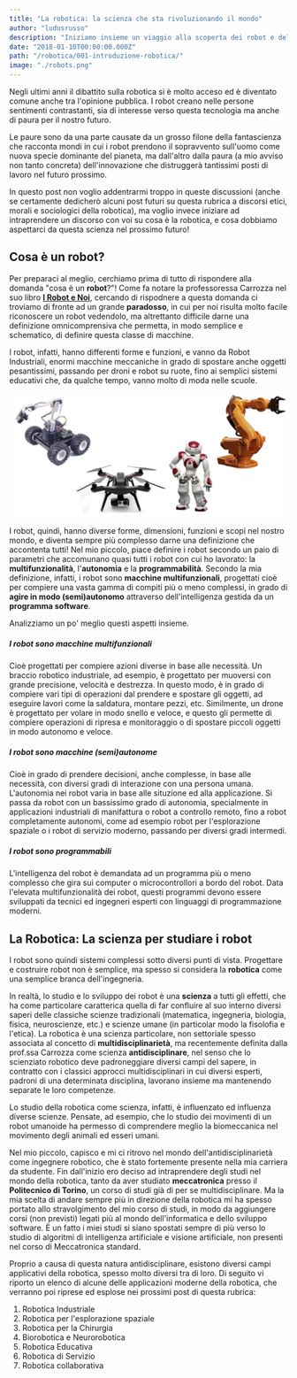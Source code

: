 ```yaml
---
title: "La robotica: la scienza che sta rivoluzionando il mondo"
author: "ludusrusso"
description: "Iniziamo insieme un viaggio alla scoperta dei robot e della robotica!"
date: "2018-01-10T00:00:00.000Z"
path: "/robotica/001-introduzione-robotica/"
image: "./robots.png"
---
```


Negli ultimi anni il dibattito sulla robotica si è molto acceso ed è diventato comune anche tra l'opinione pubblica.
I robot creano nelle persone sentimenti contrastanti, sia di interesse verso questa tecnologia ma anche di paura
per il nostro futuro.

Le paure sono da una parte causate da un grosso filone della fantascienza che racconta mondi in cui i robot prendono
il sopravvento sull'uomo come nuova specie dominante del pianeta, ma dall'altro dalla paura (a mio avviso non tanto concreta) dell'innovazione che distruggerà tantissimi posti di lavoro nel futuro prossimo.

In questo post non voglio addentrarmi troppo in queste discussioni (anche se certamente dedicherò alcuni post futuri su questa rubrica a discorsi etici, morali e sociologici della robotica), ma voglio invece iniziare ad intraprendere un discorso con voi su cosa è la robotica, e cosa dobbiamo aspettarci da questa scienza nel prossimo futuro!

## Cosa è un robot?

Per preparaci al meglio, cerchiamo prima di tutto di rispondere alla domanda "cosa è un **robot**?"! Come fa notare la professoressa Carrozza nel suo libro [**I Robot e Noi**](https://amzn.to/2sVkCOt), cercando di rispodnere a questa domanda ci troviamo di fronte ad un grande **paradosso**, in cui per noi risulta molto facile riconoscere un robot vedendolo, ma altrettanto difficile darne una definizione
omnicomprensiva che permetta, in modo semplice e schematico, di definire questa classe di macchine.

I robot, infatti, hanno differenti forme e funzioni, e vanno da Robot Industriali, enormi macchine meccaniche in grado di spostare anche oggetti pesantissimi, passando per droni e robot su ruote, fino ai semplici sistemi educativi che, da qualche tempo, vanno molto di moda nelle scuole.

![alcuni esempi di robot](./robots.png)

I robot, quindi, hanno diverse forme, dimensioni, funzioni e scopi nel nostro mondo, e diventa sempre più complesso darne una definizione che accontenta tutti! Nel mio piccolo, piace definire i robot secondo un paio di parametri che accomunano
quasi tutti i robot con cui ho lavorato: la **multifunzionalità**, l'**autonomia** e la **programmabilità**. Secondo la mia definizione, infatti, i robot sono **macchine multifunzionali**, progettati cioè per compiere una vasta gamma di compiti più o meno complessi, in grado di **agire in modo (semi)autonomo** attraverso dell'intelligenza gestida da un **programma software**.

Analizziamo un po' meglio questi aspetti insieme.

##### I robot sono macchine multifunzionali

Cioè progettati per compiere azioni diverse in base alle necessità. Un braccio robotico industriale, ad esempio, è progettato per muoversi con grande precisione, velocità e destrezza. In questo modo, è in grado di compiere vari tipi di operazioni dal prendere e spostare gli oggetti, ad eseguire lavori come la saldatura, montare pezzi, etc. Similmente, un drone è progettato per volare in modo snello e veloce, e questo gli permette di compiere operazioni di ripresa e monitoraggio o di spostare piccoli oggetti in modo autonomo e veloce.

##### I robot sono macchine (semi)autonome

Cioè in grado di prendere decisioni, anche complesse, in base alle necessità, con diversi gradi di interazione con una persona umana.
L'autonomia nei robot varia in base alle situzione ed alla applicazione. Si passa da robot con un bassissimo grado di autonomia, specialmente in applicazioni industriali di manifattura o robot a controllo remoto, fino a robot completamente autonomi, come ad esempio robot per l'esplorazione spaziale o i robot di servizio moderno, passando per diversi gradi intermedi.

##### I robot sono programmabili

L'intelligenza del robot è demandata ad un programma più o meno complesso che gira sui computer o microcontrollori a bordo del robot.
Data l'elevata multifunzionalità dei robot, questi programmi devono essere sviluppati da tecnici ed ingegneri esperti con linguaggi di programmazione moderni.

## La Robotica: La scienza per studiare i robot

I robot sono quindi sistemi complessi sotto diversi punti di vista. Progettare e costruire robot non è semplice, ma spesso si considera la **robotica** come una semplice branca dell'ingegneria.

In realtà, lo studio e lo sviluppo dei robot è una **scienza** a tutti gli effetti, che ha come particolare caratterica quella di far confluire al suo interno diversi saperi delle classiche scienze tradizionali (matematica, ingegneria, biologia, fisica, neuroscienze, etc.) e scienze umane (in particolar modo la fisolofia e l'etica). La robotica è una scienza particolare, non settoriale spesso associata al concetto di **multidisciplinarietà**, ma recentemente definita dalla prof.ssa Carrozza come scienza **antidisciplinare**, nel senso che lo scienziato robotico deve padroneggiare diversi campi del sapere, in contratto con i classici approcci multidisciplinari in cui diversi esperti, padroni di una determinata disciplina, lavorano insieme ma mantenendo separate le loro competenze.

Lo studio della robotica come scienza, infatti, è influenzato ed influenza diverse scienze. Pensate, ad esempio, che lo studio dei movimenti di un robot umanoide ha permesso di comprendere meglio la biomeccanica nel movimento degli animali ed esseri umani.

Nel mio piccolo, capisco e mi ci ritrovo nel mondo dell'antidisciplinarietà come ingegnere robotico, che è stato fortemente presente nella mia carriera da studente. Fin dall'inizio ero deciso ad intraprendere degli studi nel mondo della robotica, tanto da aver studiato **meccatronica** presso il **Politecnico di Torino**, un corso di studi già di per se multidisciplinare.
Ma la mia scelta di andare sempre più in direzione della robotica mi ha spesso portato allo stravolgimento del mio corso di studi, in modo da aggiungere corsi (non previsti) legati più al mondo dell'informatica e dello sviluppo software.
È un fatto i miei studi si siano spostati sempre di più verso lo studio di algoritmi di intelligenza artificiale e visione artificiale, non presenti nel corso di Meccatronica standard.

Proprio a causa di questa natura antidisciplinare, esistono diversi campi applicativi della robotica, spesso molto diversi tra di loro. Di seguito vi riporto un elenco di alcune delle applicazioni moderne della robotica, che verranno poi riprese ed esplose nei prossimi post di questa rubrica:

1. Robotica Industriale
2. Robotica per l'esplorazione spaziale
3. Robotica per la Chirurgia
4. Biorobotica e Neurorobotica
5. Robotica Educativa
6. Robotica di Servizio
7. Robotica collaborativa
